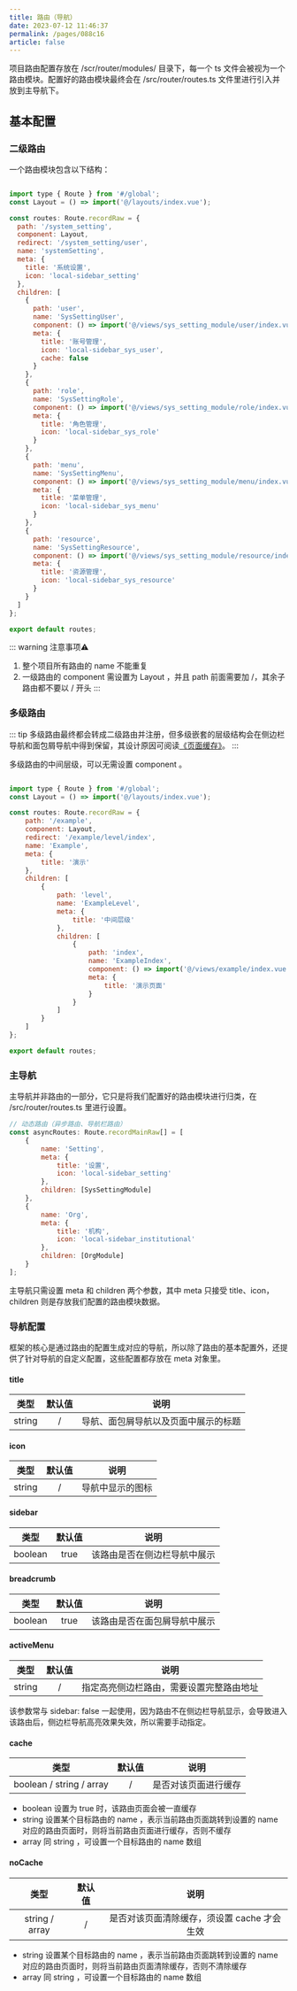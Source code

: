 ```yaml
---
title: 路由（导航）
date: 2023-07-12 11:46:37
permalink: /pages/088c16
article: false
---
```


项目路由配置存放在 /scr/router/modules/ 目录下，每一个 ts 文件会被视为一个路由模块。配置好的路由模块最终会在 /src/router/routes.ts 文件里进行引入并放到主导航下。

## 基本配置

### 二级路由
一个路由模块包含以下结构：

```js

import type { Route } from '#/global';
const Layout = () => import('@/layouts/index.vue');

const routes: Route.recordRaw = {
  path: '/system_setting',
  component: Layout,
  redirect: '/system_setting/user',
  name: 'systemSetting',
  meta: {
    title: '系统设置',
    icon: 'local-sidebar_setting'
  },
  children: [
    {
      path: 'user',
      name: 'SysSettingUser',
      component: () => import('@/views/sys_setting_module/user/index.vue'),
      meta: {
        title: '账号管理',
        icon: 'local-sidebar_sys_user',
        cache: false
      }
    },
    {
      path: 'role',
      name: 'SysSettingRole',
      component: () => import('@/views/sys_setting_module/role/index.vue'),
      meta: {
        title: '角色管理',
        icon: 'local-sidebar_sys_role'
      }
    },
    {
      path: 'menu',
      name: 'SysSettingMenu',
      component: () => import('@/views/sys_setting_module/menu/index.vue'),
      meta: {
        title: '菜单管理',
        icon: 'local-sidebar_sys_menu'
      }
    },
    {
      path: 'resource',
      name: 'SysSettingResource',
      component: () => import('@/views/sys_setting_module/resource/index.vue'),
      meta: {
        title: '资源管理',
        icon: 'local-sidebar_sys_resource'
      }
    }
  ]
};

export default routes;
```

::: warning 注意事项⚠️
1. 整个项目所有路由的 name 不能重复
2. 一级路由的 component 需设置为 Layout ，并且 path 前面需要加 /，其余子路由都不要以 / 开头
   :::

### 多级路由
::: tip
多级路由最终都会转成二级路由并注册，但多级嵌套的层级结构会在侧边栏导航和面包屑导航中得到保留，其设计原因可阅读[《页面缓存》](/pages/9be742)。
   :::

多级路由的中间层级，可以无需设置 component 。

```js

import type { Route } from '#/global';
const Layout = () => import('@/layouts/index.vue');

const routes: Route.recordRaw = {
	path: '/example',
	component: Layout,
	redirect: '/example/level/index',
	name: 'Example',
	meta: {
		title: '演示'
	},
	children: [
		{
			path: 'level',
			name: 'ExampleLevel',
			meta: {
				title: '中间层级'
			},
			children: [
				{
					path: 'index',
					name: 'ExampleIndex',
					component: () => import('@/views/example/index.vue'),
					meta: {
						title: '演示页面'
					}
				}
			]
		}
	]
};

export default routes;

```
### 主导航

主导航并非路由的一部分，它只是将我们配置好的路由模块进行归类，在 /src/router/routes.ts 里进行设置。

```js
// 动态路由（异步路由、导航栏路由）
const asyncRoutes: Route.recordMainRaw[] = [
	{
		name: 'Setting',
		meta: {
			title: '设置',
			icon: 'local-sidebar_setting'
		},
		children: [SysSettingModule]
	},
	{
		name: 'Org',
		meta: {
			title: '机构',
			icon: 'local-sidebar_institutional'
		},
		children: [OrgModule]
	}
];

```
主导航只需设置 meta 和 children 两个参数，其中 meta 只接受 title、icon，children 则是存放我们配置的路由模块数据。

### 导航配置

框架的核心是通过路由的配置生成对应的导航，所以除了路由的基本配置外，还提供了针对导航的自定义配置，这些配置都存放在 meta 对象里。

#### title

| **类型** | **默认值** |                           **说明**                           |
|:------:|:-------:|:------------------------------------------------------------:|
| string |    /    |                  导航、面包屑导航以及页面中展示的标题 |

#### icon

| **类型** | **默认值** |                           **说明**                        |
|:------:|:-------:|:---------------------------------------------------------:|
| string |    /    |                  导航中显示的图标 |

#### sidebar

| **类型** | **默认值** |                           **说明**                        |
|:------:|:-------:|:---------------------------------------------------------:|
| boolean |  true   |                  该路由是否在侧边栏导航中展示 |

#### breadcrumb

| **类型** | **默认值** |                           **说明**                        |
|:------:|:-------:|:---------------------------------------------------------:|
| boolean |  true   |                  该路由是否在面包屑导航中展示 |

#### activeMenu

| **类型** | **默认值** |                           **说明**                        |
|:------:|:-------:|:---------------------------------------------------------:|
| string |    /    |                  指定高亮侧边栏路由，需要设置完整路由地址 |

该参数常与 sidebar: false 一起使用，因为路由不在侧边栏导航显示，会导致进入该路由后，侧边栏导航高亮效果失效，所以需要手动指定。

#### cache

| **类型** | **默认值** |                           **说明**                        |
|:------:|:-------:|:---------------------------------------------------------:|
| boolean / string / array	 |    /    |                 是否对该页面进行缓存 |

* boolean 设置为 true 时，该路由页面会被一直缓存
* string 设置某个目标路由的 name ，表示当前路由页面跳转到设置的 name 对应的路由页面时，则将当前路由页面进行缓存，否则不缓存
* array 同 string ，可设置一个目标路由的 name 数组

#### noCache

| **类型** | **默认值** |                           **说明**                        |
|:------:|:-------:|:---------------------------------------------------------:|
| string / array	 |    /    |                 是否对该页面清除缓存，须设置 cache 才会生效 |

* string 设置某个目标路由的 name ，表示当前路由页面跳转到设置的 name 对应的路由页面时，则将当前路由页面清除缓存，否则不清除缓存
* array 同 string ，可设置一个目标路由的 name 数组
